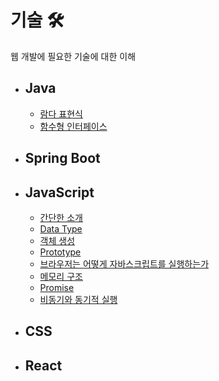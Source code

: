 # 기술 🛠
웹 개발에 필요한 기술에 대한 이해

* ## Java      
	* [람다 표현식](https://github.com/mingeun2154/skill/tree/main/Java/lambda#lambda)
	* [함수형 인터페이스](https://github.com/mingeun2154/skill/tree/main/functionalInterface#functional-interface)
* ## Spring Boot      
* ## JavaScript      
	* [간단한 소개](https://github.com/mingeun2154/skill/tree/main/JS/whatIsJS#javascript)
	* [Data Type](https://github.com/mingeun2154/skill/tree/main/JS/basic#data-type-1)      
	* [객체 생성](https://github.com/mingeun2154/skill/tree/main/JS/object/#javascript-object)
	* [Prototype](https://github.com/mingeun2154/skill/tree/main/JS/object/#prototype)
	* [브라우저는 어떻게 자바스크립트를 실행하는가](https://github.com/mingeun2154/skill/tree/main/JS/howDoesItWork#runtime-1)      
	* [메모리 구조](https://github.com/mingeun2154/skill/tree/main/JS/memory#javascript%EC%9D%98-%EB%A9%94%EB%AA%A8%EB%A6%AC-%EA%B5%AC%EC%A1%B0)
	* [Promise](https://github.com/mingeun2154/skill/tree/main/JS/promise#promise)
	* [비동기와 동기적 실행](https://github.com/mingeun2154/skill/tree/main/JS/asynchronous#asynchronous--synchronous)
* ## CSS
* ## React      

